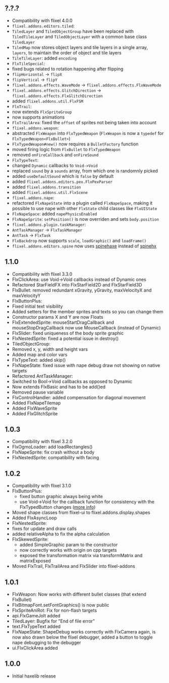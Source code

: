 ?.?.?
------------------------------
* Compatibility with flixel 4.0.0
* `flixel.addons.editors.tiled`:
 * `TiledLayer` and `TiledObjectGroup` have been replaced with `TiledTileLayer` and `TiledObjectLayer` with a common base class `TiledLayer`
 * `TiledMap` now stores object layers and tile layers in a single array, `layers`, to maintain the order of object and tile layers
 * `TileTileLayer`: added `encoding`
* `FlxTileSpecial`:
 * fixed bugs related to rotation happening after flipping
 * `flipHorizontal` -> `flipX`
 * `flipVertical` -> `flipY`
* `flixel.addons.effects.WaveMode` -> `flixel.addons.effects.FlxWaveMode`
* `flixel.addons.effects.GlitchDirection` -> `flixel.addons.effects.FlxGlitchDirection`
* added `flixel.addons.util.FlxFSM`
* `FlxTrail`:
 * now extends `FlxSpriteGroup`
 * now supports animations
* `FlxTrailArea`: fixed the `offset` of sprites not being taken into account
* `flixel.addons.weapon`:
 * abstracted `FlxWeapon` into `FlxTypedWeapon` (`FlxWeapon` is now a `typedef` for `FlxTypedWeapon<FlxBullet>`)
 * `FlxTypedWeapon#new()` now requires a `BulletFactory` function
 * moved firing logic from `FlxBullet` to `FlxTypedWeapon`
 * removed `onFireCallback` and `onFireSound`
* `FlxTypeText`:
 * changed `Dynamic` callbacks to `Void->Void`
 * replaced `sound` by a `sounds` array, from which one is randomnly picked
 * added `useDefaultSound` which is `false` by default
* added `flixel.addons.editors.pex.FlxPexParser`
* added `flixel.addons.transition`
* added `flixel.addons.util.FlxScene`
* `flixel.addons.nape`:
 * refactored `FlxNapeState` into a plugin called `FlxNapeSpace`, making it possible to use nape with other `FlxState` child classes like `FlxUIState`
 * `FlxNapeSpace`: added `napePhysicsEnabled`
 * `FlxNapeSprite`: `setPosition()` is now overriden and sets `body.position`
* `flixel.addons.plugin.taskManager`: 
 * `AntTaskManager` -> `FlxTaskManager`
 * `AntTask` -> `FlxTask`
* `FlxBackdrop` now supports `scale`, `loadGraphic()` and `loadFrame()`
* `flixel.addons.editors.spine` now uses [spinehaxe](https://github.com/bendmorris/spinehaxe) instead of [spinehx](https://github.com/nitrobin/spinehx)

1.1.0
------------------------------
* Compatibility with flixel 3.3.0
* FlxClickArea: use Void->Void callbacks instead of Dynamic ones
* Refactored StarFieldFX into FlxStarField2D and FlxStarField3D
* FlxBullet: removed redundant xGravity, yGravity, maxVelocityX and maxVelocityY
* FlxButtonPlus:
 * Fixed initial text visibility
 * Added setters for the member sprites and texts so you can change them
 * Constructor params X and Y are now Floats
* FlxExtendedSprite: mouseStartDragCallback and mouseStopDragCallback now use MouseCallback (instead of Dynamic)
* FlxSlider: fixed uniqueness of the body sprite graphic
* FlxNestedSprite: fixed a potential issue in destroy()
* TiledObjectGroup: 
 * Removed x, y, width and height vars
 * Added map and color vars
* FlxTypeText: added skip()
* FlxNapeState: fixed issue with nape debug draw not showing on native targets
* Refactored AntTaskManager:
 * Switched to Bool->Void callbacks as opposed to Dynamic
 * Now extends FlxBasic and has to be add()ed
 * Removed pause variable
* FlxControlHandler: added compensation for diagonal movement
* Added FlxNapeTilemap
* Added FlxWaveSprite
* Added FlxGlitchSprite

1.0.3
------------------------------
* Compatibility with flixel 3.2.0
* FlxOgmoLoader: add loadRectangles()
* FlxNapeSprite: fix crash without a body
* FlxNestedSprite: compatibility with facing

1.0.2
------------------------------
* Compatibility with flixel 3.1.0
* FlxButtonPlus:
  * fixed button graphic always being white
  * use Void->Void for the callback function for consistency with the FlxTypedButton changes ([more info](https://github.com/HaxeFlixel/flixel/issues/805?source=cc))
* Moved shape classes from flixel-ui to flixel.addons.display.shapes
* Added FlxAsyncLoop
* FlxNestedSprite: 
 * fixes for update and draw calls
 * added relativeAlpha to fix the alpha calculation
* FlxSkewedSprite:
  * added SimpleGraphic param to the constructor
  * now correctly works with origin on cpp targets
  * exposed the transformation matrix via transformMatrix and matrixExposed
* Moved FlxTrail, FlxTrailArea and FlxSlider into flixel-addons

1.0.1
------------------------------
* FlxWeapon: Now works with different bullet classes (that extend FlxBullet)
* FlxBitmapFont.setFontGraphics() is now public
* FlxSpriteAniRot: Fix for non-flash targets
* api.FlxGameJolt added
* TiledLayer: Bugfix for "End of file error"
* text.FlxTypeText added
* FlxNapeState: ShapeDebug works correctly with FlxCamera again, is now also drawn below the flixel debugger, added a button to toggle nape debugging to the debugger
* ui.FlxClickArea added

1.0.0
------------------------------
* Initial haxelib release
